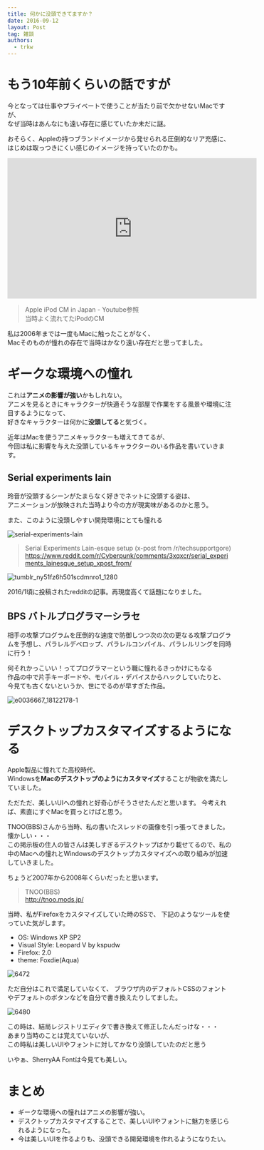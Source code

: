 ```yaml
---
title: 何かに没頭できてますか？
date: 2016-09-12
layout: Post
tag: 雑談
authors:
  - trkw
---
```


# もう10年前くらいの話ですが

今となっては仕事やプライベートで使うことが当たり前で欠かせないMacですが、<br>
なぜ当時はあんなにも遠い存在に感じていたか未だに謎。

おそらく、Appleの持つブランドイメージから発せられる圧倒的なリア充感に、<br>
はじめは取っつきにくい感じのイメージを持っていたのかも。

<iframe width="560" height="315" src="https://www.youtube.com/embed/HKkZ1tTcIX8" frameborder="0" allowfullscreen></iframe>

> Apple iPod CM in Japan - Youtube参照<br>
> 当時よく流れてたiPodのCM

私は2006年までは一度もMacに触ったことがなく、<br>
Macそのものが憧れの存在で当時はかなり遠い存在だと思ってました。<br>

# ギークな環境への憧れ

これは**アニメの影響が強い**かもしれない。<br>
アニメを見るときにキャラクターが快適そうな部屋で作業をする風景や環境に注目するようになって、<br>好きなキャラクターは何かに**没頭してる**と気づく。

近年はMacを使うアニメキャラクターも増えてきてるが、<br>今回は私に影響を与えた没頭しているキャラクターのいる作品を書いていきます。

## Serial experiments lain

玲音が没頭するシーンがたまらなく好きでネットに没頭する姿は、<br>アニメーションが放映された当時より今の方が現実味があるのかと思う。<br>

また、このように没頭しやすい開発環境にとても憧れる


![serial-experiments-lain](https://cloud.githubusercontent.com/assets/2557813/18418165/2b26610c-787c-11e6-8c9d-079558862bc8.jpg)

> Serial Experiments Lain-esque setup (x-post from /r/techsupportgore)
> https://www.reddit.com/r/Cyberpunk/comments/3xqxcr/serial_experiments_lainesque_setup_xpost_from/

![tumblr_ny51fz6h501scdmnro1_1280](https://cloud.githubusercontent.com/assets/2557813/18419225/ded50744-7890-11e6-9de0-cc7c9d50b925.jpg)

2016/1頃に投稿されたredditの記事。再現度高くて話題になりました。

## BPS バトルプログラマーシラセ

相手の攻撃プログラムを圧倒的な速度で防御しつつ次の次の更なる攻撃プログラムを予想し、パラレルデベロップ、パラレルコンパイル、パラレルリングを同時に行う！

何それかっこいい！ってプログラマーという職に憧れるきっかけにもなる<br>
作品の中で片手キーボードや、モバイル・デバイスからハックしていたりと、<br>
今見ても古くないというか、世にでるのが早すぎた作品。

![e0036667_18122178-1](https://cloud.githubusercontent.com/assets/2557813/18418201/0409637a-787d-11e6-9695-7a85bd61f2d3.jpg)


# デスクトップカスタマイズするようになる

Apple製品に憧れてた高校時代、<br>
Windowsを**Macのデスクトップのようにカスタマイズ**することが物欲を満たしていました。

ただただ、美しいUIへの憧れと好奇心がそうさせたんだと思います。
今考えれば、素直にすぐMacを買っとけばと思う。

TNOO(BBS)さんから当時、私の書いたスレッドの画像を引っ張ってきました。懐かしい・・・<br>
この掲示板の住人の皆さんは美しすぎるデスクトップばかり載せてるので、私の中のMacへの憧れとWindowsのデスクトップカスタマイズへの取り組みが加速していきました。

ちょうど2007年から2008年くらいだったと思います。

> TNOO(BBS)<br>
> http://tnoo.mods.jp/

当時、私がFirefoxをカスタマイズしていた時のSSで、
下記のようなツールを使っていた気がします。

* OS: Windows XP SP2
* Visual Style: Leopard V by kspudw
* Firefox: 2.0
* theme: Foxdie(Aqua)

![6472](https://cloud.githubusercontent.com/assets/2557813/18417416/1b678496-786b-11e6-861c-a2c16c3b2350.jpg)

ただ自分はこれで満足していなくて、
ブラウザ内のデフォルトCSSのフォントやデフォルトのボタンなどを自分で書き換えたりしてました。

![6480](https://cloud.githubusercontent.com/assets/2557813/18417466/672d1d04-786c-11e6-95b9-4e388d1f917e.jpg)

この時は、結局レジストリエディタで書き換えて修正したんだっけな・・・<br>
あまり当時のことは覚えていないが、<br>
この時私は美しいUIやフォントに対してかなり没頭していたのだと思う

いやぁ、SherryAA Fontは今見ても美しい。

# まとめ

- ギークな環境への憧れはアニメの影響が強い。
- デスクトップカスタマイズすることで、美しいUIやフォントに魅力を感じられるようになった。
- 今は美しいUIを作るよりも、没頭できる開発環境を作れるようになりたい。
